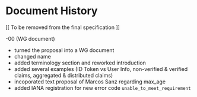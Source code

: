 # Document History

   [[ To be removed from the final specification ]]
   
   -00 (WG document)

   *  turned the proposal into a WG document
   *  changed name
   *  added terminology section and reworked introduction
   *  added several examples (ID Token vs User Info, non-verified & verified claims, aggregated & distributed claims)
   *  incoporated text proposal of Marcos Sanz regarding max_age
   *  added IANA registration for new error code `unable_to_meet_requirement`